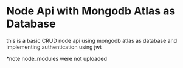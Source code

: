 # Node Api with Mongodb Atlas as Database

this is a basic CRUD node api using mongodb atlas as database and implementing authentication using jwt

*note node_modules were not uploaded
